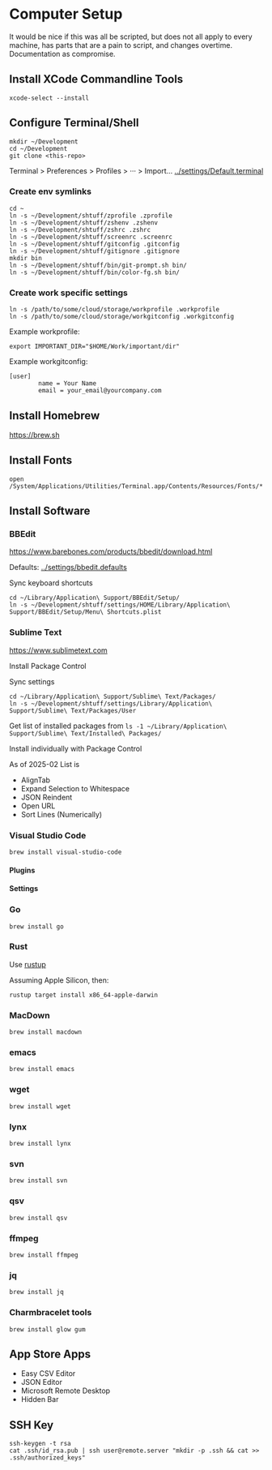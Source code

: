 # Computer Setup

It would be nice if this was all be scripted, but does not all apply to every machine, has parts that are a pain to script, and changes overtime. Documentation as compromise.

## Install XCode Commandline Tools

```
xcode-select --install
```

## Configure Terminal/Shell

```
mkdir ~/Development
cd ~/Development
git clone <this-repo>
```

Terminal > Preferences > Profiles > ··· > Import… [../settings/Default.terminal](../settings/Default.terminal)

### Create env symlinks

```
cd ~
ln -s ~/Development/shtuff/zprofile .zprofile
ln -s ~/Development/shtuff/zshenv .zshenv
ln -s ~/Development/shtuff/zshrc .zshrc
ln -s ~/Development/shtuff/screenrc .screenrc
ln -s ~/Development/shtuff/gitconfig .gitconfig
ln -s ~/Development/shtuff/gitignore .gitignore
mkdir bin
ln -s ~/Development/shtuff/bin/git-prompt.sh bin/
ln -s ~/Development/shtuff/bin/color-fg.sh bin/
```

### Create work specific settings

```
ln -s /path/to/some/cloud/storage/workprofile .workprofile
ln -s /path/to/some/cloud/storage/workgitconfig .workgitconfig
```

Example workprofile:

```
export IMPORTANT_DIR="$HOME/Work/important/dir"
```

Example workgitconfig:

```
[user]
        name = Your Name
        email = your_email@yourcompany.com
```


## Install Homebrew

<https://brew.sh>

## Install Fonts
```
open /System/Applications/Utilities/Terminal.app/Contents/Resources/Fonts/*
```

## Install Software


### BBEdit

<https://www.barebones.com/products/bbedit/download.html>

Defaults: [../settings/bbedit.defaults](../settings/bbedit.defaults)

Sync keyboard shortcuts

```
cd ~/Library/Application\ Support/BBEdit/Setup/
ln -s ~/Development/shtuff/settings/HOME/Library/Application\ Support/BBEdit/Setup/Menu\ Shortcuts.plist
```

### Sublime Text

<https://www.sublimetext.com>

Install Package Control

Sync settings

```
cd ~/Library/Application\ Support/Sublime\ Text/Packages/
ln -s ~/Development/shtuff/settings/Library/Application\ Support/Sublime\ Text/Packages/User
```

Get list of installed packages from 
`ls -1 ~/Library/Application\ Support/Sublime\ Text/Installed\ Packages/`

Install individually with Package Control

As of 2025-02 List is
- AlignTab
- Expand Selection to Whitespace
- JSON Reindent
- Open URL
- Sort Lines (Numerically)


### Visual Studio Code

```
brew install visual-studio-code
```
#### Plugins

#### Settings


### Go
```
brew install go
```

### Rust

Use [rustup](https://rustup.rs)

Assuming Apple Silicon, then:
```
rustup target install x86_64-apple-darwin
```

### MacDown
```
brew install macdown
```

### emacs
```
brew install emacs
```

### wget
```
brew install wget
```

### lynx
```
brew install lynx
```

### svn
```
brew install svn
```

### qsv
```
brew install qsv
```

### ffmpeg
```
brew install ffmpeg
```

### jq
```
brew install jq
```

### Charmbracelet tools
```
brew install glow gum
```

## App Store Apps

- Easy CSV Editor
- JSON Editor
- Microsoft Remote Desktop
- Hidden Bar

## SSH Key

```
ssh-keygen -t rsa
cat .ssh/id_rsa.pub | ssh user@remote.server "mkdir -p .ssh && cat >> .ssh/authorized_keys"
```
